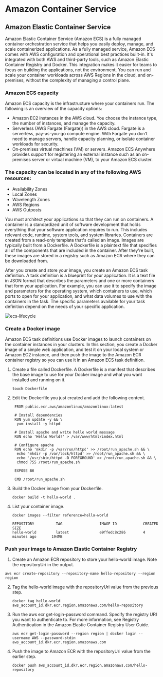 # Amazon Container Service

## Amazon Elastic Container Service
Amazon Elastic Container Service (Amazon ECS) is a fully managed container orchestration service that helps you easily deploy, manage, and scale containerized applications. As a fully managed service, Amazon ECS comes with AWS configuration and operational best practices built-in. It's integrated with both AWS and third-party tools, such as Amazon Elastic Container Registry and Docker. This integration makes it easier for teams to focus on building the applications, not the environment. You can run and scale your container workloads across AWS Regions in the cloud, and on-premises, without the complexity of managing a control plane.

### Amazon ECS capacity
Amazon ECS capacity is the infrastructure where your containers run. The following is an overview of the capacity options:
* Amazon EC2 instances in the AWS cloud. You choose the instance type, the number of instances, and manage the capacity.
* Serverless (AWS Fargate (Fargate)) in the AWS cloud. Fargate is a serverless, pay-as-you-go compute engine. With Fargate you don't need to manage servers, handle capacity planning, or isolate container workloads for security.
* On-premises virtual machines (VM) or servers. Amazon ECS Anywhere provides support for registering an external instance such as an on-premises server or virtual machine (VM), to your Amazon ECS cluster.

### The capacity can be located in any of the following AWS resources:
* Availability Zones
* Local Zones
* Wavelength Zones
* AWS Regions
* AWS Outposts

You must architect your applications so that they can run on containers. A container is a standardized unit of software development that holds everything that your software application requires to run. This includes relevant code, runtime, system tools, and system libraries. Containers are created from a read-only template that's called an image. Images are typically built from a Dockerfile. A Dockerfile is a plaintext file that specifies all of the components that are included in the container. After they're built, these images are stored in a registry such as Amazon ECR where they can be downloaded from.

After you create and store your image, you create an Amazon ECS task definition. A task definition is a blueprint for your application. It is a text file in JSON format that describes the parameters and one or more containers that form your application. For example, you can use it to specify the image and parameters for the operating system, which containers to use, which ports to open for your application, and what data volumes to use with the containers in the task. The specific parameters available for your task definition depend on the needs of your specific application.

![ecs-lifecycle](https://github.com/ankitakotadiya/Data-Engineering-ML/assets/27961132/ebeb7800-6b99-44bf-950d-6bd448f97c5d)

### Create a Docker image
Amazon ECS task definitions use Docker images to launch containers on the container instances in your clusters. In this section, you create a Docker image of a simple web application, and test it on your local system or Amazon EC2 instance, and then push the image to the Amazon ECR container registry so you can use it in an Amazon ECS task definition.

1. Create a file called Dockerfile. A Dockerfile is a manifest that describes the base image to use for your Docker image and what you want installed and running on it.
   ```
   touch Dockerfile
   ```
2. Edit the Dockerfile you just created and add the following content.
   ```
    FROM public.ecr.aws/amazonlinux/amazonlinux:latest

    # Install dependencies
    RUN yum update -y && \
     yum install -y httpd
    
    # Install apache and write hello world message
    RUN echo 'Hello World!' > /var/www/html/index.html
    
    # Configure apache
    RUN echo 'mkdir -p /var/run/httpd' >> /root/run_apache.sh && \
     echo 'mkdir -p /var/lock/httpd' >> /root/run_apache.sh && \
     echo '/usr/sbin/httpd -D FOREGROUND' >> /root/run_apache.sh && \
     chmod 755 /root/run_apache.sh
    
    EXPOSE 80
    
    CMD /root/run_apache.sh
   ```
3. Build the Docker image from your Dockerfile.
   ```
   docker build -t hello-world .
   ```
4. List your container image.
   ```
   docker images --filter reference=hello-world
   ```

   ```
   REPOSITORY          TAG                 IMAGE ID            CREATED             SIZE
   hello-world         latest              e9ffedc8c286        4 minutes ago       194MB
   ```

### Push your image to Amazon Elastic Container Registry
1. Create an Amazon ECR repository to store your hello-world image. Note the repositoryUri in the output.

  ```
  aws ecr create-repository --repository-name hello-repository --region region
  ```
2. Tag the hello-world image with the repositoryUri value from the previous step.
   ```
   docker tag hello-world aws_account_id.dkr.ecr.region.amazonaws.com/hello-repository
   ```
3. Run the aws ecr get-login-password command. Specify the registry URI you want to authenticate to. For more information, see Registry Authentication in the Amazon Elastic Container Registry User Guide.
   ```
   aws ecr get-login-password --region region | docker login --username AWS --password-stdin aws_account_id.dkr.ecr.region.amazonaws.com
   ```
4. Push the image to Amazon ECR with the repositoryUri value from the earlier step.
   ```
   docker push aws_account_id.dkr.ecr.region.amazonaws.com/hello-repository
   ```










